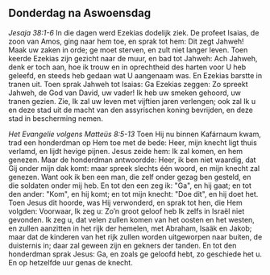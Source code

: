## Donderdag na Aswoensdag

*Jesaja 38:1-6*
In die dagen werd Ezekias dodelijk ziek. De profeet Isaias, de zoon van Amos, ging naar hem toe, en sprak tot hem: Dit zegt Jahweh! Maak uw zaken in orde; ge moet sterven, en zult niet langer leven. Toen keerde Ezekias zijn gezicht naar de muur, en bad tot Jahweh: Ach Jahweh, denk er toch aan, hoe ik trouw en in oprechtheid des harten voor U heb geleefd, en steeds heb gedaan wat U aangenaam was. En Ezekias barstte in tranen uit. Toen sprak Jahweh tot Isaias: Ga Ezekias zeggen: Zo spreekt Jahweh, de God van David, uw vader! Ik heb uw smeken gehoord, uw tranen gezien. Zie, Ik zal uw leven met vijftien jaren verlengen; ook zal Ik u en deze stad uit de macht van den assyrischen koning bevrijden, en deze stad in bescherming nemen. 

*Het Evangelie volgens Matteüs 8:5-13*
Toen Hij nu binnen Kafárnaum kwam, trad een honderdman op Hem toe met de bede: Heer, mijn knecht ligt thuis verlamd, en lijdt hevige pijnen. Jesus zeide hem: Ik zal komen, en hem genezen. Maar de honderdman antwoordde: Heer, ik ben niet waardig, dat Gij onder mijn dak komt: maar spreek slechts één woord, en mijn knecht zal genezen. Want ook ik ben een man, die zelf onder gezag ben gesteld, en die soldaten onder mij heb. En tot den een zeg ik: "Ga", en hij gaat; en tot den ander: "Kom", en hij komt; en tot mijn knecht: "Doe dit", en hij doet het. Toen Jesus dit hoorde, was Hij verwonderd, en sprak tot hen, die Hem volgden: Voorwaar, Ik zeg u: Zo’n groot geloof heb Ik zelfs in Israël niet gevonden. Ik zeg u, dat velen zullen komen van het oosten en het westen, en zullen aanzitten in het rijk der hemelen, met Abraham, Isaäk en Jakob; maar dat de kinderen van het rijk zullen worden uitgeworpen naar buiten, de duisternis in; daar zal geween zijn en gekners der tanden. En tot den honderdman sprak Jesus: Ga, en zoals ge geloofd hebt, zo geschiede het u. En op hetzelfde uur genas de knecht. 

